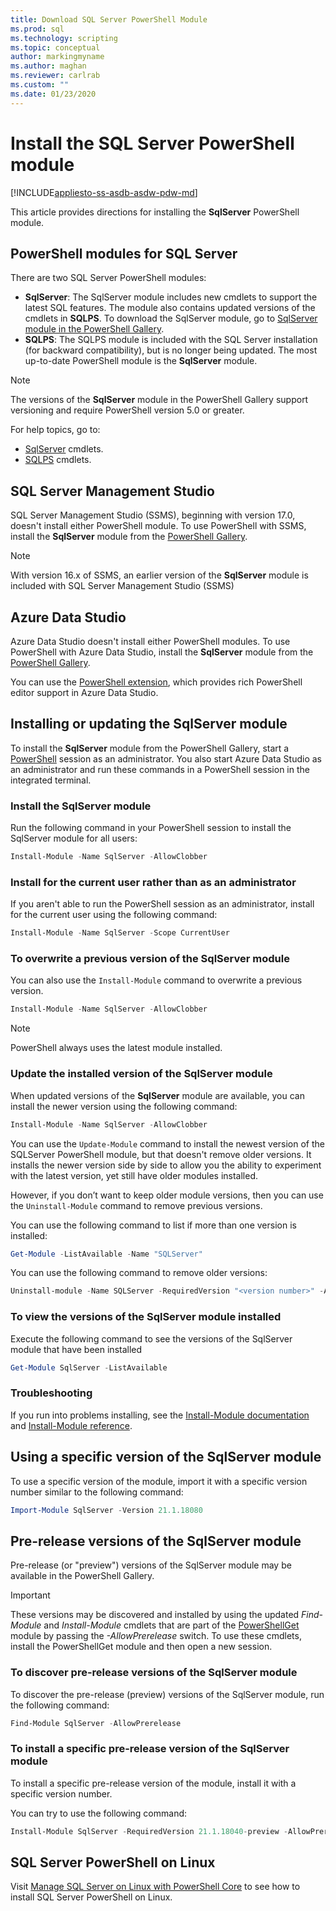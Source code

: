 ```yaml
---
title: Download SQL Server PowerShell Module
ms.prod: sql
ms.technology: scripting
ms.topic: conceptual
author: markingmyname
ms.author: maghan
ms.reviewer: carlrab
ms.custom: ""
ms.date: 01/23/2020
---
```


# Install the SQL Server PowerShell module

[!INCLUDE[appliesto-ss-asdb-asdw-pdw-md](../includes/appliesto-ss-asdb-asdw-pdw-md.md)]

This article provides directions for installing the **SqlServer** PowerShell module.

## PowerShell modules for SQL Server

There are two SQL Server PowerShell modules:

- **SqlServer**: The SqlServer module includes new cmdlets to support the latest SQL features. The module also contains updated versions of the cmdlets in **SQLPS**. To download the SqlServer module, go to [SqlServer module in the PowerShell Gallery](https://www.powershellgallery.com/packages/Sqlserver).
- **SQLPS**: The SQLPS module is included with the SQL Server installation (for backward compatibility), but is no longer being updated. The most up-to-date PowerShell module is the **SqlServer** module.

> [!NOTE]
> The versions of the **SqlServer** module in the PowerShell Gallery support versioning and require PowerShell version 5.0 or greater.

For help topics, go to:

- [SqlServer](https://docs.microsoft.com/powershell/module/sqlserver) cmdlets.
- [SQLPS](https://docs.microsoft.com/powershell/module/sqlps) cmdlets.

## SQL Server Management Studio

SQL Server Management Studio (SSMS), beginning with version 17.0, doesn't install either PowerShell module. To use PowerShell with SSMS, install the **SqlServer** module from the [PowerShell Gallery](https://www.powershellgallery.com/packages/Sqlserver).

> [!NOTE]
> With version 16.x of SSMS, an earlier version of the **SqlServer** module is included with SQL Server Management Studio (SSMS)

## Azure Data Studio

Azure Data Studio doesn't install either PowerShell modules. To use PowerShell with Azure Data Studio, install the **SqlServer** module from the [PowerShell Gallery](https://www.powershellgallery.com/packages/Sqlserver).

You can use the [PowerShell extension](../azure-data-studio/powershell-extension.md), which provides rich PowerShell editor support in Azure Data Studio.

## Installing or updating the SqlServer module

To install the **SqlServer** module from the PowerShell Gallery, start a [PowerShell](https://docs.microsoft.com/powershell/scripting/powershell-scripting) session as an administrator. You also start Azure Data Studio as an administrator and run these commands in a PowerShell session in the integrated terminal.

### Install the SqlServer module

Run the following command in your PowerShell session to install the SqlServer module for all users:

```powershell
Install-Module -Name SqlServer -AllowClobber
```

### Install for the current user rather than as an administrator

If you aren't able to run the PowerShell session as an administrator, install for the current user using the following command:

```powershell
Install-Module -Name SqlServer -Scope CurrentUser
```

### To overwrite a previous version of the SqlServer module

You can also use the `Install-Module` command to overwrite a previous version.

```powershell
Install-Module -Name SqlServer -AllowClobber
```

> [!Note]
> PowerShell always uses the latest module installed.

### Update the installed version of the SqlServer module

When updated versions of the **SqlServer** module are available, you can install the newer version using the following command:

```powershell
Install-Module -Name SqlServer -AllowClobber
```

You can use the `Update-Module` command to install the newest version of the SQLServer PowerShell module, but that doesn't remove older versions. It installs the newer version side by side to allow you the ability to experiment with the latest version, yet still have older modules installed.

However, if you don’t want to keep older module versions, then you can use the `Uninstall-Module` command to remove previous versions.

You can use the following command to list if more than one version is installed:

```powershell
Get-Module -ListAvailable -Name "SQLServer"
```

You can use the following command to remove older versions:

```powershell
Uninstall-module -Name SQLServer -RequiredVersion "<version number>" -AllowClobber
```

### To view the versions of the SqlServer module installed

Execute the following command to see the versions of the SqlServer module that have been installed

```powershell
Get-Module SqlServer -ListAvailable
```

### Troubleshooting

If you run into problems installing, see the [Install-Module documentation](https://www.powershellgallery.com/packages/PowerShellGet/2.2.1) and [Install-Module reference](https://docs.microsoft.com/powershell/module/powershellget/Install-Module).

## Using a specific version of the SqlServer module

To use a specific version of the module, import it with a specific version number similar to the following command:

```powershell
Import-Module SqlServer -Version 21.1.18080
```

## Pre-release versions of the SqlServer module

Pre-release (or "preview") versions of the SqlServer module may be available in the PowerShell Gallery.

> [!IMPORTANT]
> These versions may be discovered and installed by using the updated *Find-Module* and *Install-Module* cmdlets that are part of the [PowerShellGet](https://www.powershellgallery.com/packages/PowerShellGet) module by passing the *-AllowPrerelease* switch. To use these cmdlets, install the PowerShellGet module and then open a new session.

### To discover pre-release versions of the SqlServer module

To discover the pre-release (preview) versions of the SqlServer module, run the following command:

```powershell
Find-Module SqlServer -AllowPrerelease
```

### To install a specific pre-release version of the SqlServer module

To install a specific pre-release version of the module, install it with a specific version number.

You can try to use the following command:

```powershell
Install-Module SqlServer -RequiredVersion 21.1.18040-preview -AllowPrerelease
```

## SQL Server PowerShell on Linux

Visit [Manage SQL Server on Linux with PowerShell Core](../linux/sql-server-linux-manage-powershell-core.md) to see how to install SQL Server PowerShell on Linux.
